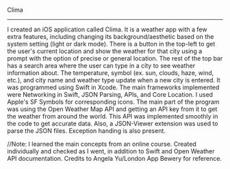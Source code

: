 Clima

---

I created an iOS application called Clima. It is a weather app with a few extra features, including changing its background/aesthetic based on the system setting (light or dark mode). There is a button in the top-left to get the user's current location and show the weather for that city using a prompt with the option of precise or general location. The rest of the top bar has a search area where the user can type in a city to see weather information about. The temperature, symbol (ex. sun, clouds, haze, wind, etc.), and city name and weather type update when a new city is entered. It was programmed using Swift in Xcode. The main frameworks implemented were Networking in Swift, JSON Parsing, APIs, and Core Location. I used Apple's SF Symbols for corresponding icons. The main part of the program was using the Open Weather Map API and getting an API key from it to get the weather from around the world. This API was implemented smoothly in the code to get accurate data. Also, a JSON-Viewer extension was used to parse the JSON files. Exception handing is also present.



//Note: I learned the main concepts from an online course. Created individually and checked as I went, in addition to Swift and Open Weather API documentation. Credits to Angela Yu/London App Bewery for reference.
